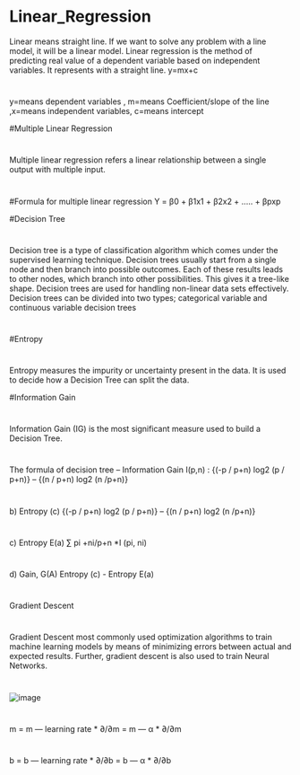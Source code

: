 # Linear_Regression
Linear means straight line. If we want to solve any problem with a line model, it will be a linear model. Linear regression is the method of predicting real value of a dependent variable based on independent variables. It represents with a straight line.
y=mx+c 

#
y=means dependent variables , m=means Coefficient/slope of the line ,x=means independent variables, c=means intercept

#Multiple Linear Regression
#
Multiple linear regression refers a linear relationship between a single output with multiple input.
#
#Formula for multiple linear regression
Y = β0 + β1x1 + β2x2 + ..... + βpxp

#Decision Tree
#
Decision tree is a type of classification algorithm which comes under the supervised learning technique.
Decision trees usually start from a single node and then branch into possible outcomes. Each of these results leads to other nodes, which branch into other possibilities. This gives it a tree-like shape. Decision trees are used for handling non-linear data sets effectively.
Decision trees can be divided into two types; categorical variable and continuous variable decision trees
#
#Entropy
#
Entropy measures the impurity or uncertainty present in the data. It is used to decide how a Decision Tree can split the data.

#Information Gain 
#
Information Gain (IG) is the most significant measure used to build a Decision Tree.

#
The formula of decision tree – 
Information Gain 
          I(p,n) : {(-p / p+n) log2 (p / p+n)} – {(n / p+n) log2 (n /p+n)} 
 #         
b) Entropy (c) 
          {(-p / p+n) log2 (p / p+n)} – {(n / p+n) log2 (n /p+n)} 
 #         
c) Entropy E(a) 
          ∑ pi +ni/p+n *I (pi, ni) 
 #       
d) Gain, G(A) 
          Entropy (c) - Entropy E(a) 
 #
 Gradient Descent
 #
 Gradient Descent most commonly used optimization algorithms to train machine learning models by means of minimizing errors between actual and expected results. Further, gradient descent is also used to train Neural Networks.
 #
 ![image](https://user-images.githubusercontent.com/115775925/218644758-15001e2c-b4f6-4950-bb04-886fe984a229.png)
 #
 m = m — learning rate * ∂/∂m = m — α * ∂/∂m
 #
 b = b — learning rate * ∂/∂b = b — α * ∂/∂b

          
          
